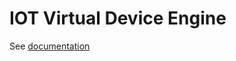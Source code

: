 # IOT Virtual Device Engine
See [documentation](https://github.com/chrisrocco/iot-engine/blob/master/documentation/introduction.md)